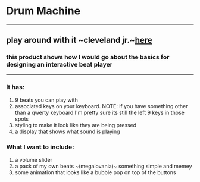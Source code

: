 # Drum Machine
***
## play around with it ~cleveland jr.~[here](https://jax-man.github.io/Drum-Machine-Production-build/)

### this product shows how I would go about the basics for designing an interactive beat player
***
### It has:
1. 9 beats you can play with
2. associated keys on your keyboard. NOTE: if you have something other than a qwerty keyboard I'm pretty sure its still the left 9 keys in those spots
3. styling to make it look like they are being pressed
4. a display that shows what sound is playing

### What I want to include: 

1. a volume slider
2. a pack of my own beats ~(megalovania)~ something simple and memey
3. some animation that looks like a bubble pop on top of the buttons
